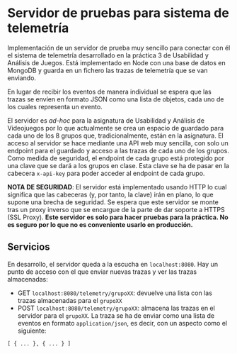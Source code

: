 #  Servidor de pruebas para sistema de telemetría

Implementación de un servidor de prueba muy sencillo para conectar con él el sistema de telemetría desarrollado en la práctica 3 de Usabilidad y Análisis de Juegos. Está implementado en Node con una base de datos en MongoDB y guarda en un fichero las trazas de telemetría que se van enviando.

En lugar de recibir los eventos de manera individual se espera que las trazas se envíen en formato JSON como una lista de objetos, cada uno de los cuales representa un evento. 

El servidor es _ad-hoc_ para la asignatura de Usabilidad y Análisis de Videojuegos por lo que actualmente se crea un espacio de guardado para cada uno de los 8 grupos que, tradicionalmente, están en la asignatura. El acceso al servidor se hace mediante una API web muy sencilla, con solo un endpoint para el guardado y acceso a las trazas de cada uno de los grupos. Como medida de seguridad, el endpoint de cada grupo está protegido por una clave que se dará a los grupos en clase. Esta clave se ha de pasar en la cabecera `x-api-key` para poder acceder al endpoint de cada grupo.

**NOTA DE SEGURIDAD**: El servidor está implementado usando HTTP lo cual significa que las cabeceras (y, por tanto, la clave) irán en plano, lo que supone una brecha de seguridad. Se espera que este servidor se monte tras un proxy inverso que se encargue de la parte de dar soporte a HTTPS (SSL Proxy). **Este servidor es solo para hacer pruebas para la práctica. No es seguro por lo que no es conveniente usarlo en producción.**

## Servicios

En desarrollo, el servidor queda a la escucha en `localhost:8080`. Hay un punto de acceso con el que enviar nuevas trazas y ver las trazas almacenadas:

- GET `localhost:8080/telemetry/grupoXX`: devuelve una lista con las trazas almacenadas para el `grupoXX`
- POST `localhost:8080/telemetry/grupoXX`: almacena las trazas en el servidor para el `grupoXX`. La traza se ha de enviar como una lista de eventos en formato `application/json`, es decir, con un aspecto como el siguiente:

```
[ { ... }, { ... } ]
```

